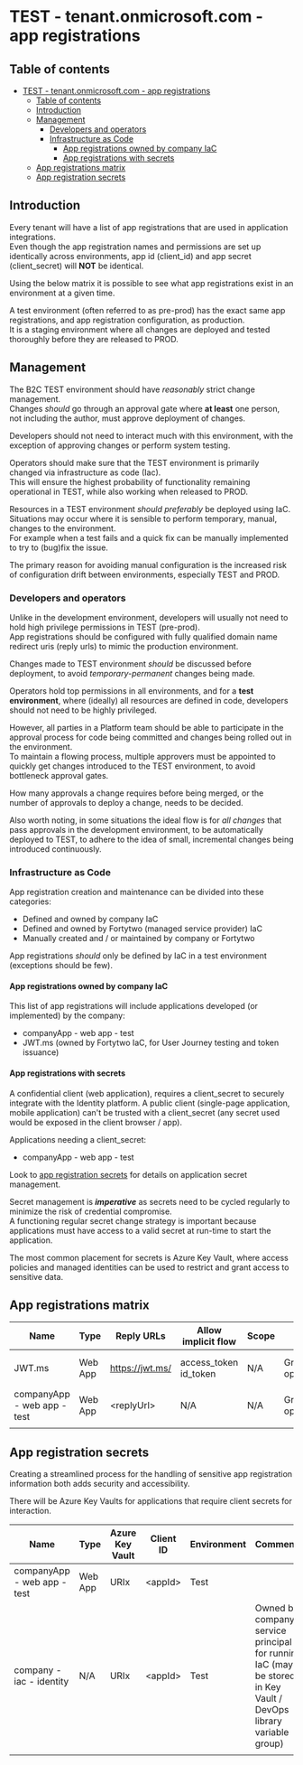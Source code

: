 # TEST - tenant.onmicrosoft.com - app registrations

## Table of contents

- [TEST - tenant.onmicrosoft.com - app registrations](#test---tenantonmicrosoftcom---app-registrations)
  - [Table of contents](#table-of-contents)
  - [Introduction](#introduction)
  - [Management](#management)
    - [Developers and operators](#developers-and-operators)
    - [Infrastructure as Code](#infrastructure-as-code)
      - [App registrations owned by company IaC](#app-registrations-owned-by-company-iac)
      - [App registrations with secrets](#app-registrations-with-secrets)
  - [App registrations matrix](#app-registrations-matrix)
  - [App registration secrets](#app-registration-secrets)

## Introduction

Every tenant will have a list of app registrations that are used in application integrations.  
Even though the app registration names and permissions are set up identically across environments, app id (client_id) and app secret (client_secret) will **NOT** be identical.

Using the below matrix it is possible to see what app registrations exist in an environment at a given time.

A test environment (often referred to as pre-prod) has the exact same app registrations, and app registration configuration, as production.  
It is a staging environment where all changes are deployed and tested thoroughly before they are released to PROD.

## Management

The B2C TEST environment should have *reasonably* strict change management.  
Changes *should* go through an approval gate where **at least** one person, not including the author, must approve deployment of changes.

Developers should not need to interact much with this environment, with the exception of approving changes or perform system testing.

Operators should make sure that the TEST environment is primarily changed via infrastructure as code (Iac).  
This will ensure the highest probability of functionality remaining operational in TEST, while also working when released to PROD.

Resources in a TEST environment *should preferably* be deployed using IaC.  
Situations may occur where it is sensible to perform temporary, manual, changes to the environment.  
For example when a test fails and a quick fix can be manually implemented to try to (bug)fix the issue.

The primary reason for avoiding manual configuration is the increased risk of configuration drift between environments, especially TEST and PROD.

### Developers and operators

Unlike in the development environment, developers will usually not need to hold high privilege permissions in TEST (pre-prod).  
App registrations should be configured with fully qualified domain name redirect uris (reply urls) to mimic the production environment.

Changes made to TEST environment *should* be discussed before deployment, to avoid *temporary-permanent* changes being made.

Operators hold top permissions in all environments, and for a **test environment**, where (ideally) all resources are defined in code, developers should not need to be highly privileged.

However, all parties in a Platform team should be able to participate in the approval process for code being committed and changes being rolled out in the environment.  
To maintain a flowing process, multiple approvers must be appointed to quickly get changes introduced to the TEST environment, to avoid bottleneck approval gates.

How many approvals a change requires before being merged, or the number of approvals to deploy a change, needs to be decided.

Also worth noting, in some situations the ideal flow is for *all changes* that pass approvals in the development environment, to be automatically deployed to TEST, to adhere to the idea of small, incremental changes being introduced continuously.

### Infrastructure as Code

App registration creation and maintenance can be divided into these categories:

- Defined and owned by company IaC
- Defined and owned by Fortytwo (managed service provider) IaC
- Manually created and / or maintained by company or Fortytwo

App registrations *should* only be defined by IaC in a test environment (exceptions should be few).

#### App registrations owned by company IaC

This list of app registrations will include applications developed (or implemented) by the company:

- companyApp - web app - test
- JWT.ms (owned by Fortytwo IaC, for User Journey testing and token issuance)

#### App registrations with secrets

A confidential client (web application), requires a client_secret to securely integrate with the Identity platform.
A public client (single-page application, mobile application) can't be trusted with a client_secret (any secret used would be exposed in the client browser / app).

Applications needing a client_secret:

- companyApp - web app - test

Look to [app registration secrets](#app-registration-secrets) for details on application secret management.

Secret management is ***imperative*** as secrets need to be cycled regularly to minimize the risk of credential compromise.  
A functioning regular secret change strategy is important because applications must have access to a valid secret at run-time to start the application.

The most common placement for secrets is Azure Key Vault, where access policies and managed identities can be used to restrict and grant access to sensitive data.

## App registrations matrix

| Name | Type | Reply URLs | Allow implicit flow | Scope | API Permissions | Client ID | Client Secret | Environment | Comments |
| - | - | - | - | - | - | - | - | - | - |
| JWT.ms | Web App | <https://jwt.ms/> | access_token id_token | N/A | Graph: openid+offline_access | <appId\> | N/A | Test | Any IDP - AzureADandPersonalMicrosoftAccount - User Journey test app |
| companyApp - web app - test | Web App | <replyUrl\> | N/A | N/A | Graph: openid+offline_access | <appId\> | <appSecret\> | Test | Any IDP |
|   |   |   |   |   |   |   |   |   |   |

## App registration secrets

Creating a streamlined process for the handling of sensitive app registration information both adds security and accessibility.

There will be Azure Key Vaults for applications that require client secrets for interaction.

 Name | Type | Azure Key Vault | Client ID | Environment | Comments |
| - | - | - | - | - | - |
| companyApp - web app - test | Web App | URIx | <appId\> | Test | |
| company - iac - identity | N/A | URIx | <appId\> | Test | Owned by company, service principal for running IaC (may be stored in Key Vault / DevOps library variable group) |
|   |   |   |   |   |   |
